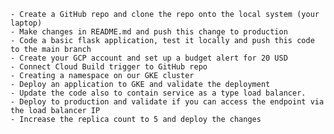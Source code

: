 
    - Create a GitHub repo and clone the repo onto the local system (your laptop)
    - Make changes in README.md and push this change to production
    - Code a basic flask application, test it locally and push this code to the main branch
    - Create your GCP account and set up a budget alert for 20 USD	
    - Connect Cloud Build trigger to GitHub repo
    - Creating a namespace on our GKE cluster
    - Deploy an application to GKE and validate the deployment
    - Update the code also to contain service as a type load balancer.
    - Deploy to production and validate if you can access the endpoint via the load balancer IP
    - Increase the replica count to 5 and deploy the changes


